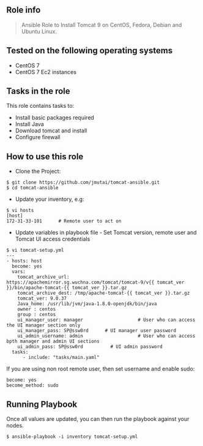## Role info

> Ansible Role to Install Tomcat 9 on CentOS, Fedora, Debian and Ubuntu Linux.


## Tested on the following operating systems

- CentOS 7
- CentOS 7 Ec2 instances

## Tasks in the role

This role contains tasks to:

- Install basic packages required
- Install Java
- Download tomcat and install 
- Configure firewall

## How to use this role

- Clone the Project:

```
$ git clone https://github.com/jmutai/tomcat-ansible.git
$ cd tomcat-ansible
```

- Update your inventory, e.g:

```
$ vi hosts
[host]
172-31-33-101      # Remote user to act on
```

- Update variables in playbook file - Set Tomcat version, remote user and Tomcat UI access credentials

```
$ vi tomcat-setup.yml
---
- hosts: host
  become: yes
  vars:
    tomcat_archive_url: https://apachemirror.sg.wuchna.com/tomcat/tomcat-9/v{{ tomcat_ver }}/bin/apache-tomcat-{{ tomcat_ver }}.tar.gz
    tomcat_archive_dest: /tmp/apache-tomcat-{{ tomcat_ver }}.tar.gz
    tomcat_ver: 9.0.37
    Java_home: /usr/lib/jvm/java-1.8.0-openjdk/bin/java
    owner : centos
    group : centos   
    ui_manager_user: manager                    # User who can access the UI manager section only
    ui_manager_pass: SP@ssw0rd      # UI manager user password
    ui_admin_username: admin                    # User who can access bpth manager and admin UI sections
    ui_admin_pass: SP@ssw0rd          # UI admin password
  tasks:
      - include: "tasks/main.yaml"
```

If you are using non root remote user, then set username and enable sudo:

```
become: yes
become_method: sudo
```

## Running Playbook

Once all values are updated, you can then run the playbook against your nodes.

```
$ ansible-playbook -i inventory tomcat-setup.yml
